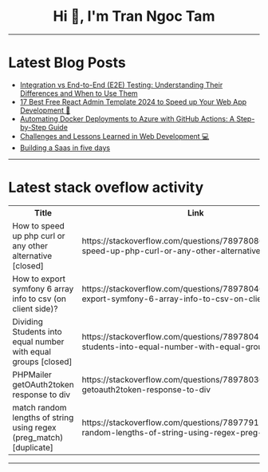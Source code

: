 <h1 align="center">Hi 👋, I'm Tran Ngoc Tam</h1>

---

# Latest Blog Posts 
<!-- BLOG-POST-LIST:START -->
- [Integration vs End-to-End &lpar;E2E&rpar; Testing: Understanding Their Differences and When to Use Them](https://dev.to/keploy/integration-vs-end-to-end-e2e-testing-understanding-their-differences-and-when-to-use-them-2caf)
- [17 Best Free React Admin Template 2024 to Speed up Your Web App Development 🚀](https://dev.to/syakirurahman/17-best-free-react-admin-template-2024-to-speed-up-your-web-app-development-3ec)
- [Automating Docker Deployments to Azure with GitHub Actions: A Step-by-Step Guide](https://dev.to/tino_muc/automating-docker-deployments-to-azure-with-github-actions-a-step-by-step-guide-12i4)
- [Challenges and Lessons Learned in Web Development 💻](https://dev.to/erasmuskotoka/challenges-and-lessons-learned-in-web-development-e5m)
- [Building a Saas in five days](https://dev.to/mbv-labs/building-a-saas-in-five-days-4ofn)
<!-- BLOG-POST-LIST:END -->

---

# Latest stack oveflow activity
<table>
  <tr><th>Title</th><th>Link</th></tr>
  <!-- STACKOVERFLOW:START --><tr><td>How to speed up php curl or any other alternative [closed]</td><td>https://stackoverflow.com/questions/78978086/how-to-speed-up-php-curl-or-any-other-alternative</td></tr><tr><td>How to export symfony 6 array info to csv &lpar;on client side&rpar;?</td><td>https://stackoverflow.com/questions/78978046/how-to-export-symfony-6-array-info-to-csv-on-client-side</td></tr><tr><td>Dividing Students into equal number with equal groups [closed]</td><td>https://stackoverflow.com/questions/78978042/dividing-students-into-equal-number-with-equal-groups</td></tr><tr><td>PHPMailer getOAuth2token response to div</td><td>https://stackoverflow.com/questions/78978036/phpmailer-getoauth2token-response-to-div</td></tr><tr><td>match random lengths of string using regex &lpar;preg_match&rpar; [duplicate]</td><td>https://stackoverflow.com/questions/78977912/match-random-lengths-of-string-using-regex-preg-match</td></tr><!-- STACKOVERFLOW:END -->
</table>

---


